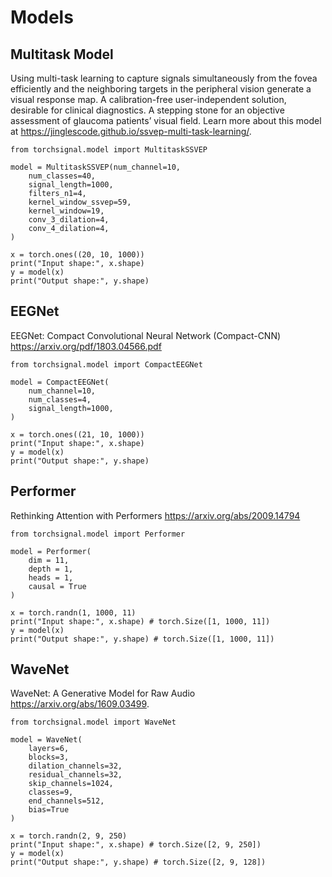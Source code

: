 # Models

## Multitask Model

Using multi-task learning to capture signals simultaneously from the fovea efficiently and the neighboring targets in the peripheral vision generate a visual response map. A calibration-free user-independent solution, desirable for clinical diagnostics. A stepping stone for an objective assessment of glaucoma patients’ visual field. Learn more about this model at https://jinglescode.github.io/ssvep-multi-task-learning/.

```
from torchsignal.model import MultitaskSSVEP

model = MultitaskSSVEP(num_channel=10,
    num_classes=40,
    signal_length=1000,
    filters_n1=4,
    kernel_window_ssvep=59,
    kernel_window=19,
    conv_3_dilation=4,
    conv_4_dilation=4,
)

x = torch.ones((20, 10, 1000))
print("Input shape:", x.shape)
y = model(x)
print("Output shape:", y.shape)
```

## EEGNet 

EEGNet: Compact Convolutional Neural Network (Compact-CNN) https://arxiv.org/pdf/1803.04566.pdf

```
from torchsignal.model import CompactEEGNet

model = CompactEEGNet(
    num_channel=10,
    num_classes=4,
    signal_length=1000,
)

x = torch.ones((21, 10, 1000))
print("Input shape:", x.shape)
y = model(x)
print("Output shape:", y.shape)
```

## Performer

Rethinking Attention with Performers
https://arxiv.org/abs/2009.14794

```
from torchsignal.model import Performer

model = Performer(
    dim = 11,
    depth = 1,
    heads = 1,
    causal = True
)

x = torch.randn(1, 1000, 11)
print("Input shape:", x.shape) # torch.Size([1, 1000, 11])
y = model(x)
print("Output shape:", y.shape) # torch.Size([1, 1000, 11])
```

## WaveNet

WaveNet: A Generative Model for Raw Audio
https://arxiv.org/abs/1609.03499.

```
from torchsignal.model import WaveNet

model = WaveNet(
    layers=6,
    blocks=3,
    dilation_channels=32,
    residual_channels=32,
    skip_channels=1024,
    classes=9,
    end_channels=512, 
    bias=True
)

x = torch.randn(2, 9, 250)
print("Input shape:", x.shape) # torch.Size([2, 9, 250])
y = model(x)
print("Output shape:", y.shape) # torch.Size([2, 9, 128])
```
